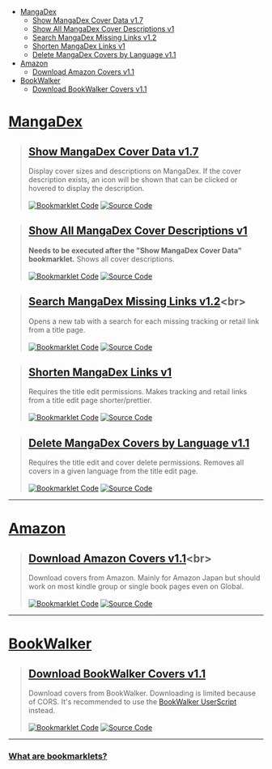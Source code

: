 [Bookmarklet Code]: https://img.shields.io/badge/Bookmarklet%20Code-b5e853?style=for-the-badge
[Source Code]: https://img.shields.io/badge/Source%20Code-3c3c3c?style=for-the-badge

- [MangaDex](#mangadex)
	- [Show MangaDex Cover Data v1.7](#show-mangadex-cover-data-v17)
	- [Show All MangaDex Cover Descriptions v1](#show-all-mangadex-cover-descriptions-v1)
	- [Search MangaDex Missing Links v1.2](#search-mangadex-missing-links-v12)
	- [Shorten MangaDex Links v1](#shorten-mangadex-links-v1)
	- [Delete MangaDex Covers by Language v1.1](#delete-mangadex-covers-by-language-v11)
- [Amazon](#amazon)
	- [Download Amazon Covers v1.1](#download-amazon-covers-v11)
- [BookWalker](#bookwalker)
	- [Download BookWalker Covers v1.1](#download-bookwalker-covers-v11)

# [MangaDex](https://mangadex.org)
> ## [Show MangaDex Cover Data v1.7](javascript:void%20function(){function%20t(t,e,r=0){const%20o=t.match(e);if(o%26%26o[r])return%20o[r]}function%20e(t,e=100){const%20r=[...t],o=[];for(;r.length;)o.push(r.splice(0,e));return%20o}(function(){if(!/mangadex\..*/.test(window.location.hostname))return;const%20r=[],o={},s={},n={manga:[],cover:[]};if(document.querySelectorAll(%22img,%20div%22).forEach((e=%3E{const%20n=e.src||e.style.getPropertyValue(%22background-image%22);if(!/\/covers\/+[-0-9a-f]{20,}\/+[-0-9a-f]{20,}[^/]+(%3F:[%3F%23].*)%3F$/.test(n))return;const%20a=t(n,/[-0-9a-f]{20,}/),i=t(n,/([-0-9a-f]{20,}\.[^/.]*)\.[0-9]+\.[^/.%3F%23]*([%3F%23].*)%3F$/,1)||t(n,/[-0-9a-f]{20,}\.[^/.]*%3F$/);if(!a||!i)return;const%20c=t=%3E{t[a]||(t[a]=[]),t[a].includes(i)||t[a].push(i)};%22executed%22!==e.getAttribute(%22cover-data-bookmarklet%22)%3F(r.push(e),e.setAttribute(%22cover-data-bookmarklet%22,%22executed%22),c(o)):c(s)})),Object.keys(o).length%3C=0)return%20document.querySelector('[cover-data-bookmarklet=%22executed%22]')%3Falert(%22No%20new%20covers%20were%20found%20on%20this%20page%20since%20the%20last%20time%20this%20bookmarklet%20was%20executed!%22):alert(%22No%20covers%20are%20found%20on%20this%20page!%22);for(const%20t%20in%20o){const%20e=s[t]%3Fs[t].length:0;o[t].length+e%3E1%3Fn.cover.push(t):n.manga.push(t)}function%20a(t,e,r=0){return%20new%20Promise(((o,s)=%3E{const%20n=%22cover%22===e,a=t.map((t=%3En%3F`manga[]=${t}`:`ids[]=${t}`)).join(%22%26%22);let%20i=`https://api.mangadex.org/${e}%3F${a}%26includes[]=cover_art%26limit=100%26contentRating[]=safe%26contentRating[]=suggestive%26contentRating[]=erotica%26contentRating[]=pornographic%26offset=${r}`;if(n%26%26(i=`https://api.mangadex.org/${e}%3Forder[volume]=asc%26${a}%26limit=100%26offset=${r}`),r%3E1e3)return%20s(new%20Error(`Offset%20is%20bigger%20than%201000:\n%20${i}`));fetch(i).then((t=%3E{o(t.json())})).catch(s)}))}(function(){const%20t=[];return%20new%20Promise(((r,o)=%3E{(async%20function(){for(const%20r%20in%20n){const%20o=%22cover%22===r,s=e(n[r]);for(const%20e%20in%20s){const%20n=s[e],i=await%20a(n,r);if(o){t.push(...i.data);for(let%20e=i.limit;e%3Ci.total;e+=i.limit){const%20o=await%20a(n,r,e);t.push(...o.data)}}else%20i.data.forEach((e=%3E{const%20r=e.relationships.find((t=%3E%22cover_art%22===t.type));r%26%26(r.relationships=[{type:e.type,id:e.id}],t.push(r))}))}}return%20t})().then(r).catch(o)}))})().then((t=%3E{r.forEach((e=%3E{const%20r=e.src||e.style.getPropertyValue(%22background-image%22);t.forEach((t=%3E{const%20o=t.relationships.find((t=%3E%22manga%22===t.type));if(o%26%26new%20RegExp(`${o.id}/${t.attributes.fileName}`).test(r)){const%20r=new%20Image;r.src=`https://mangadex.org/covers/${o.id}/${t.attributes.fileName}`,r.onload=()=%3E{const%20o=document.createElement(%22span%22),s=document.createElement(%22span%22);if(t.attributes.description){o.setAttribute(%22title%22,t.attributes.description),o.style.setProperty(%22position%22,%22absolute%22);const%20e=document.createElementNS(%22http://www.w3.org/2000/svg%22,%22svg%22);e.classList.add(%22cover-data-bookmarklet-show-description%22),e.setAttribute(%22fill%22,%22none%22),e.setAttribute(%22viewBox%22,%220%200%2024%2024%22),e.setAttribute(%22stroke-width%22,%221.5%22),e.setAttribute(%22stroke%22,%22currentColor%22),e.style.setProperty(%22width%22,%221.5rem%22),e.style.setProperty(%22height%22,%221.5rem%22);const%20r=document.createElementNS(%22http://www.w3.org/2000/svg%22,%22path%22);r.setAttribute(%22stroke-linecap%22,%22round%22),r.setAttribute(%22stroke-linejoin%22,%22round%22),r.setAttribute(%22d%22,%22M11.25%2011.25l.041-.02a.75.75%200%20011.063.852l-.708%202.836a.75.75%200%20001.063.853l.041-.021M21%2012a9%209%200%2011-18%200%209%209%200%200118%200zm-9-3.75h.008v.008H12V8.25z%22),e.appendChild(r),e.addEventListener(%22click%22,(t=%3E{t.stopPropagation(),t.preventDefault(),s.style.setProperty(%22display%22,%22flex%22)})),o.appendChild(e);const%20n=document.createElement(%22span%22);n.innerText=t.attributes.description,n.style.setProperty(%22max-height%22,%22100%25%22),n.style.setProperty(%22margin%22,%221rem%22),n.style.setProperty(%22text-align%22,%22center%22),s.style.setProperty(%22position%22,%22absolute%22),s.style.setProperty(%22width%22,%22100%25%22),s.style.setProperty(%22height%22,%22100%25%22),s.style.setProperty(%22overflow-y%22,%22auto%22),s.style.setProperty(%22display%22,%22none%22),s.style.setProperty(%22align-items%22,%22center%22),s.style.setProperty(%22justify-content%22,%22center%22),s.style.setProperty(%22background-color%22,%22var(--md-accent)%22),s.addEventListener(%22click%22,(t=%3E{t.stopPropagation(),t.preventDefault(),s.style.setProperty(%22display%22,%22none%22)})),s.appendChild(n)}const%20n=document.createElement(%22span%22),a=`${r.width}x${r.height}`;if(n.innerText=a,n.setAttribute(%22title%22,a),n.style.setProperty(%22position%22,%22absolute%22),n.style.setProperty(%22top%22,%220%22),e%20instanceof%20HTMLImageElement){if(n.style.setProperty(%22padding%22,%220.5rem%200.5rem%201rem%22),n.style.setProperty(%22color%22,%22%23fff%22),n.style.setProperty(%22left%22,%220%22),n.style.setProperty(%22width%22,%22100%25%22),n.style.setProperty(%22background%22,%22linear-gradient(0deg,transparent,rgba(0,0,0,0.8))%22),n.style.setProperty(%22border-top-right-radius%22,%220.25rem%22),n.style.setProperty(%22border-top-left-radius%22,%220.25rem%22),!e.parentElement)return;if(e.parentElement.appendChild(n),!t.attributes.description)return;return%20o.style.setProperty(%22top%22,%220%22),o.style.setProperty(%22right%22,%220%22),o.style.setProperty(%22padding%22,%220.5rem%200.5rem%201rem%22),o.style.setProperty(%22color%22,%22%23fff%22),s.style.setProperty(%22border-radius%22,%220.25rem%22),void%20e.parentElement.append(o,s)}n.style.setProperty(%22padding%22,%220%200.4rem%200.1rem%22),n.style.setProperty(%22background-color%22,%22var(--md-accent)%22),n.style.setProperty(%22border-bottom-left-radius%22,%224px%22),n.style.setProperty(%22border-bottom-right-radius%22,%224px%22),e.appendChild(n),t.attributes.description%26%26(o.style.setProperty(%22bottom%22,%220%22),o.style.setProperty(%22left%22,%220%22),o.style.setProperty(%22padding%22,%220.1rem%22),o.style.setProperty(%22background-color%22,%22var(--md-accent)%22),o.style.setProperty(%22border-top-right-radius%22,%224px%22),e.append(o,s))}}}))}))})).catch((t=%3E{console.error(t),alert(%22Failed%20to%20fetch%20cover%20data!%22)}))})();}();)<br>
> Display cover sizes and descriptions on MangaDex. If the cover description exists, an icon will be shown that can be clicked or hovered to display the description.<br><br>
> [![Bookmarklet Code]](https://github.com/rRoler/bookmarklets/blob/main/dist/mangadex/show_cover_data.min.js) [![Source Code]](https://github.com/rRoler/bookmarklets/blob/main/src/mangadex/show_cover_data.ts)

> ## [Show All MangaDex Cover Descriptions v1](javascript:void%20function(){(function(){if(!/mangadex\..*/.test(window.location.hostname))return;document.querySelectorAll(%22.cover-data-bookmarklet-show-description%22).forEach((e=%3Ee.dispatchEvent(new%20MouseEvent(%22click%22))))})();}();)<br>
> **Needs to be executed after the "Show MangaDex Cover Data" bookmarklet.** Shows all cover descriptions.<br><br>
> [![Bookmarklet Code]](https://github.com/rRoler/bookmarklets/blob/main/dist/mangadex/show_all_cover_descriptions.min.js) [![Source Code]](https://github.com/rRoler/bookmarklets/blob/main/src/mangadex/show_all_cover_descriptions.ts)

> ## [Search MangaDex Missing Links v1.2](javascript:void%20function(){function%20t(t,a,e=0){const%20n=t.match(a);if(n%26%26n[e])return%20n[e]}(function(){if(!/mangadex\..*/.test(window.location.hostname))return;const%20a={al:%22https://anilist.co/search/manga%3Fsearch=%22,ap:%22https://www.anime-planet.com/manga/all%3Fname=%22,bw:%22https://bookwalker.jp/search/%3Fqcat=2%26word=%22,kt:%22https://kitsu.io/manga%3Fsubtype=manga%26text=%22,mu:%22https://www.mangaupdates.com/search.html%3Fsearch=%22,nu:%22https://www.novelupdates.com/%3Fs=%22,amz:%22https://www.amazon.co.jp/s%3Frh=n:466280%26k=%22,cdj:%22https://www.cdjapan.co.jp/searchuni%3Fterm.media_format=BOOK%26q=%22,ebj:%22https://ebookjapan.yahoo.co.jp/search/%3Fkeyword=%22,mal:%22https://myanimelist.net/manga.php%3Fq=%22};if(/\/create\/title/.test(window.location.pathname)){const%20t=prompt(%22Enter%20a%20title%20to%20search%20for%22);if(!t)return;for(const%20e%20in%20a)window.open(a[e]+t,%22_blank%22,%22noopener,noreferrer%22);return}const%20e=t(window.location.pathname,/\/title\/+([-0-9a-f]{20,})/,1)||t(window.location.pathname,/\/title\/edit\/+([-0-9a-f]{20,})/,1),n=t(window.location.href,/\/draft\/+([-0-9a-f]{20,})/,1)||t(window.location.href,/\/draft\/+([-0-9a-f]{20,})\/edit/,1)||t(window.location.href,/\/title\/+([-0-9a-f]{20,})\%3Fdraft=true/,1)||t(window.location.href,/\/title\/edit\/+([-0-9a-f]{20,})\%3Fdraft=true/,1),o=n||e;if(!o)return%20alert(%22This%20is%20not%20a%20title%20page!%22);const%20r=t=%3E{const%20a=localStorage.getItem(t);if(a)return%20JSON.parse(a)},i=r(%22oidc.user:https://auth.mangadex.org/realms/mangadex:mangadex-frontend-stable%22)||r(%22oidc.user:https://auth.mangadex.org/realms/mangadex:mangadex-frontend-canary%22);fetch(`https://api.mangadex.org/manga${n%3F%22/draft/%22:%22/%22}${o}`,{headers:{Authorization:n%3F`${i.token_type}%20${i.access_token}`:%22%22}}).then((t=%3Et.json())).then((t=%3E{if(JSON.stringify(Object.keys(a))===JSON.stringify(Object.keys(t.data.attributes.links)))return%20alert(%22All%20links%20are%20already%20added!%22);const%20e=t.data.attributes.originalLanguage;let%20n;try{n=t.data.attributes.altTitles.find((t=%3Et[e]))}catch(t){console.debug(%22No%20alt%20titles%20found%22)}let%20o=n%3Fn[e]:t.data.attributes.title.en||%22%22;if(o=prompt(%22Enter%20a%20title%20to%20search%20for%22,o),o)for(const%20e%20in%20a)t.data.attributes.links[e]||window.open(a[e]+o,%22_blank%22,%22noopener,noreferrer%22)})).catch((t=%3E{console.error(t),alert(%22Failed%20to%20fetch%20title%20info!%22)}))})();}();)<br>
> Opens a new tab with a search for each missing tracking or retail link from a title page.<br><br>
> [![Bookmarklet Code]](https://github.com/rRoler/bookmarklets/blob/main/dist/mangadex/search_missing_links.min.js) [![Source Code]](https://github.com/rRoler/bookmarklets/blob/main/src/mangadex/search_missing_links.ts)

> ## [Shorten MangaDex Links v1](javascript:void%20function(){function%20n(n,o,t=0){const%20e=n.match(o);if(e%26%26e[t])return%20e[t]}(function(){if(!/mangadex\..*/.test(window.location.hostname))return;const%20o=[];t=5,document.querySelectorAll(%22div.input-container%22)[t].querySelectorAll(%22input.inline-input%22).forEach((n=%3E{o.push(n)}));var%20t;const%20e={};o.forEach((o=%3E{const%20t=o.value;let%20a=t;const%20c=n=%3Enew%20RegExp(`https%3F://${n}`),i=[%22(anilist.co/manga/)([0-9]+)%22,%22(bookwalker.jp/series/)([0-9]+)%22,%22(kitsu.io/manga/)([0-9]+)%22,%22(www.amazon.co.jp).*(/dp/[A-Z0-9]{10})%22,%22(www.amazon.co.jp/gp/product).*(/[A-Z0-9]{10})%22,%22(www.cdjapan.co.jp/product/)(NEOBK-[0-9]+)%22,%22(ebookjapan.yahoo.co.jp/books/)([0-9]+)%22,%22(myanimelist.net/manga/)([0-9]+)%22];for(const%20o%20in%20i){const%20e=i[o],s=n(t,c(e),1),p=n(t,c(e),2);if(s%26%26p){a=%22https://%22+s+p;break}}a!==t%26%26(o.value=a,o.dispatchEvent(new%20InputEvent(%22input%22)),e[t]=a)})),Object.keys(e).length%3E0%26%26console.log(%22Changed%20links:%22,e)})();}();)<br>
> Requires the title edit permissions. Makes tracking and retail links from a title edit page shorter/prettier.<br><br>
> [![Bookmarklet Code]](https://github.com/rRoler/bookmarklets/blob/main/dist/mangadex/shorten_links.min.js) [![Source Code]](https://github.com/rRoler/bookmarklets/blob/main/src/mangadex/shorten_links.ts)

> ## [Delete MangaDex Covers by Language v1.1](javascript:void%20function(){(function(){if(!/mangadex\..*/.test(window.location.hostname))return;const%20e=prompt(%22Language%20name:%22,%22Japanese%22);if(!e)return;const%20n=[];document.querySelectorAll(%22div.page-sizer%22).forEach((t=%3E{const%20o=t.parentElement;if(!o)return;const%20l=o.querySelector(%22.close%22),r=o.querySelector(%22.placeholder-text.with-label%22);l%26%26r%26%26e.toLowerCase().replaceAll(%22%20%22,%22%22).includes(r.innerText.toLowerCase().replaceAll(%22%20%22,%22%22))%26%26(l.dispatchEvent(new%20MouseEvent(%22click%22)),n.push(t))})),n.length%3E0%3Fconsole.log(%22Deleted%20covers:%22,n):alert(%22No%20covers%20in%20given%20language%20found!%22)})();}();)<br>
> Requires the title edit and cover delete permissions. Removes all covers in a given language from the title edit page.<br><br>
> [![Bookmarklet Code]](https://github.com/rRoler/bookmarklets/blob/main/dist/mangadex/del_covers_by_lang.min.js) [![Source Code]](https://github.com/rRoler/bookmarklets/blob/main/src/mangadex/del_covers_by_lang.ts)

***
# [Amazon](https://www.amazon.com)
> ## [Download Amazon Covers v1.1](javascript:void%20function(){var%20e=Uint8Array,t=Uint16Array,n=Uint32Array,o=new%20e([0,0,0,0,0,0,0,0,1,1,1,1,2,2,2,2,3,3,3,3,4,4,4,4,5,5,5,5,0,0,0,0]),r=new%20e([0,0,0,0,1,1,2,2,3,3,4,4,5,5,6,6,7,7,8,8,9,9,10,10,11,11,12,12,13,13,0,0]),a=function(e,o){for(var%20r=new%20t(31),a=0;a%3C31;++a)r[a]=o+=1%3C%3Ce[a-1];var%20i=new%20n(r[30]);for(a=1;a%3C30;++a)for(var%20s=r[a];s%3Cr[a+1];++s)i[s]=s-r[a]%3C%3C5|a;return[r,i]},i=a(o,2),s=i[0],c=i[1];s[28]=258,c[258]=28,a(r,0);for(var%20l=new%20t(32768),f=0;f%3C32768;++f){var%20u=(43690%26f)%3E%3E%3E1|(21845%26f)%3C%3C1;u=(61680%26(u=(52428%26u)%3E%3E%3E2|(13107%26u)%3C%3C2))%3E%3E%3E4|(3855%26u)%3C%3C4,l[f]=((65280%26u)%3E%3E%3E8|(255%26u)%3C%3C8)%3E%3E%3E1}var%20d=new%20e(288);for(f=0;f%3C144;++f)d[f]=8;for(f=144;f%3C256;++f)d[f]=9;for(f=256;f%3C280;++f)d[f]=7;for(f=280;f%3C288;++f)d[f]=8;var%20h=new%20e(32);for(f=0;f%3C32;++f)h[f]=5;var%20p=[%22unexpected%20EOF%22,%22invalid%20block%20type%22,%22invalid%20length/literal%22,%22invalid%20distance%22,%22stream%20finished%22,%22no%20stream%20handler%22,,%22no%20callback%22,%22invalid%20UTF-8%20data%22,%22extra%20field%20too%20long%22,%22date%20not%20in%20range%201980-2099%22,%22filename%20too%20long%22,%22stream%20finishing%22,%22invalid%20zip%20data%22],v=function(e,t,n){var%20o=new%20Error(t||p[e]);if(o.code=e,Error.captureStackTrace%26%26Error.captureStackTrace(o,v),!n)throw%20o;return%20o},g=new%20e(0),w=function(){for(var%20e=new%20Int32Array(256),t=0;t%3C256;++t){for(var%20n=t,o=9;--o;)n=(1%26n%26%26-306674912)^n%3E%3E%3E1;e[t]=n}return%20e}(),m=function(e,t,n){for(;n;++t)e[t]=n,n%3E%3E%3E=8},y=%22undefined%22!=typeof%20TextEncoder%26%26new%20TextEncoder,b=%22undefined%22!=typeof%20TextDecoder%26%26new%20TextDecoder;try{b.decode(g,{stream:!0}),1}catch(e){}function%20E(o,r){if(r){for(var%20a=new%20e(o.length),i=0;i%3Co.length;++i)a[i]=o.charCodeAt(i);return%20a}if(y)return%20y.encode(o);var%20s=o.length,c=new%20e(o.length+(o.length%3E%3E1)),l=0,f=function(e){c[l++]=e};for(i=0;i%3Cs;++i){if(l+5%3Ec.length){var%20u=new%20e(l+8+(s-i%3C%3C1));u.set(c),c=u}var%20d=o.charCodeAt(i);d%3C128||r%3Ff(d):d%3C2048%3F(f(192|d%3E%3E6),f(128|63%26d)):d%3E55295%26%26d%3C57344%3F(f(240|(d=65536+(1047552%26d)|1023%26o.charCodeAt(++i))%3E%3E18),f(128|d%3E%3E12%2663),f(128|d%3E%3E6%2663),f(128|63%26d)):(f(224|d%3E%3E12),f(128|d%3E%3E6%2663),f(128|63%26d))}return%20function(o,r,a){(null==r||r%3C0)%26%26(r=0),(null==a||a%3Eo.length)%26%26(a=o.length);var%20i=new(2==o.BYTES_PER_ELEMENT%3Ft:4==o.BYTES_PER_ELEMENT%3Fn:e)(a-r);return%20i.set(o.subarray(r,a)),i}(c,0,l)}var%20A,T=function(e){var%20t=0;if(e)for(var%20n%20in%20e){var%20o=e[n].length;o%3E65535%26%26v(9),t+=o+4}return%20t},x=function(e,t,n,o,r,a,i,s){var%20c=o.length,l=n.extra,f=s%26%26s.length,u=T(l);m(e,t,null!=i%3F33639248:67324752),t+=4,null!=i%26%26(e[t++]=20,e[t++]=n.os),e[t]=20,t+=2,e[t++]=n.flag%3C%3C1|(a%3C0%26%268),e[t++]=r%26%268,e[t++]=255%26n.compression,e[t++]=n.compression%3E%3E8;var%20d=new%20Date(null==n.mtime%3FDate.now():n.mtime),h=d.getFullYear()-1980;if((h%3C0||h%3E119)%26%26v(10),m(e,t,h%3C%3C25|d.getMonth()+1%3C%3C21|d.getDate()%3C%3C16|d.getHours()%3C%3C11|d.getMinutes()%3C%3C5|d.getSeconds()%3E%3E%3E1),t+=4,-1!=a%26%26(m(e,t,n.crc),m(e,t+4,a%3C0%3F-a-2:a),m(e,t+8,n.size)),m(e,t+12,c),m(e,t+14,u),t+=16,null!=i%26%26(m(e,t,f),m(e,t+6,n.attrs),m(e,t+10,i),t+=14),e.set(o,t),t+=c,u)for(var%20p%20in%20l){var%20g=l[p],w=g.length;m(e,t,+p),m(e,t+2,w),e.set(g,t+4),t+=4+w}return%20f%26%26(e.set(s,t),t+=f),t},R=function(){function%20e(e){var%20t;this.filename=e,this.c=(t=-1,{p:function(e){for(var%20n=t,o=0;o%3Ce.length;++o)n=w[255%26n^e[o]]^n%3E%3E%3E8;t=n},d:function(){return~t}}),this.size=0,this.compression=0}return%20e.prototype.process=function(e,t){this.ondata(null,e,t)},e.prototype.push=function(e,t){this.ondata||v(5),this.c.p(e),this.size+=e.length,t%26%26(this.crc=this.c.d()),this.process(e,t||!1)},e}(),L=function(){function%20t(e){this.ondata=e,this.u=[],this.d=1}return%20t.prototype.add=function(t){var%20n=this;if(this.ondata||v(5),2%26this.d)this.ondata(v(4+8*(1%26this.d),0,1),null,!1);else{var%20o=E(t.filename),r=o.length,a=t.comment,i=a%26%26E(a),s=r!=t.filename.length||i%26%26a.length!=i.length,c=r+T(t.extra)+30;r%3E65535%26%26this.ondata(v(11,0,1),null,!1);var%20l=new%20e(c);x(l,0,t,o,s,-1);var%20f=[l],u=function(){for(var%20e=0,t=f;e%3Ct.length;e++){var%20o=t[e];n.ondata(null,o,!1)}f=[]},d=this.d;this.d=0;var%20h=this.u.length,p=function(e,t){var%20n={};for(var%20o%20in%20e)n[o]=e[o];for(var%20o%20in%20t)n[o]=t[o];return%20n}(t,{f:o,u:s,o:i,t:function(){t.terminate%26%26t.terminate()},r:function(){if(u(),d){var%20e=n.u[h+1];e%3Fe.r():n.d=1}d=1}}),g=0;t.ondata=function(o,r,a){if(o)n.ondata(o,r,a),n.terminate();else%20if(g+=r.length,f.push(r),a){var%20i=new%20e(16);m(i,0,134695760),m(i,4,t.crc),m(i,8,g),m(i,12,t.size),f.push(i),p.c=g,p.b=c+g+16,p.crc=t.crc,p.size=t.size,d%26%26p.r(),d=1}else%20d%26%26u()},this.u.push(p)}},t.prototype.end=function(){var%20e=this;2%26this.d%3Fthis.ondata(v(4+8*(1%26this.d),0,1),null,!0):(this.d%3Fthis.e():this.u.push({r:function(){1%26e.d%26%26(e.u.splice(-1,1),e.e())},t:function(){}}),this.d=3)},t.prototype.e=function(){for(var%20t=0,n=0,o=0,r=0,a=this.u;r%3Ca.length;r++){o+=46+(p=a[r]).f.length+T(p.extra)+(p.o%3Fp.o.length:0)}for(var%20i,s,c,l,f,u=new%20e(o+22),d=0,h=this.u;d%3Ch.length;d++){var%20p=h[d];x(u,t,p,p.f,p.u,-p.c-2,n,p.o),t+=46+p.f.length+T(p.extra)+(p.o%3Fp.o.length:0),n+=p.b}i=u,s=t,c=this.u.length,l=o,f=n,m(i,s,101010256),m(i,s+8,c),m(i,s+10,c),m(i,s+12,l),m(i,s+16,f),this.ondata(null,u,!0),this.d=2},t.prototype.terminate=function(){for(var%20e=0,t=this.u;e%3Ct.length;e++){t[e].t()}this.d=2},t}(),k=%22undefined%22!=typeof%20globalThis%3FglobalThis:%22undefined%22!=typeof%20window%3Fwindow:%22undefined%22!=typeof%20global%3Fglobal:%22undefined%22!=typeof%20self%3Fself:{},S={};A={get%20exports(){return%20S},set%20exports(e){S=e}},function(){function%20e(e,t){return%20void%200===t%3Ft={autoBom:!1}:%22object%22!=typeof%20t%26%26(console.warn(%22Deprecated:%20Expected%20third%20argument%20to%20be%20a%20object%22),t={autoBom:!t}),t.autoBom%26%26/^\s*(%3F:text\/\S*|application\/xml|\S*\/\S*\+xml)\s*;.*charset\s*=\s*utf-8/i.test(e.type)%3Fnew%20Blob([%22\ufeff%22,e],{type:e.type}):e}function%20t(e,t,n){var%20o=new%20XMLHttpRequest;o.open(%22GET%22,e),o.responseType=%22blob%22,o.onload=function(){i(o.response,t,n)},o.onerror=function(){console.error(%22could%20not%20download%20file%22)},o.send()}function%20n(e){var%20t=new%20XMLHttpRequest;t.open(%22HEAD%22,e,!1);try{t.send()}catch(e){}return%20200%3C=t.status%26%26299%3E=t.status}function%20o(e){try{e.dispatchEvent(new%20MouseEvent(%22click%22))}catch(n){var%20t=document.createEvent(%22MouseEvents%22);t.initMouseEvent(%22click%22,!0,!0,window,0,0,0,80,20,!1,!1,!1,!1,0,null),e.dispatchEvent(t)}}var%20r=%22object%22==typeof%20window%26%26window.window===window%3Fwindow:%22object%22==typeof%20self%26%26self.self===self%3Fself:%22object%22==typeof%20k%26%26k.global===k%3Fk:void%200,a=r.navigator%26%26/Macintosh/.test(navigator.userAgent)%26%26/AppleWebKit/.test(navigator.userAgent)%26%26!/Safari/.test(navigator.userAgent),i=r.saveAs||(%22object%22!=typeof%20window||window!==r%3Ffunction(){}:%22download%22in%20HTMLAnchorElement.prototype%26%26!a%3Ffunction(e,a,i){var%20s=r.URL||r.webkitURL,c=document.createElement(%22a%22);a=a||e.name||%22download%22,c.download=a,c.rel=%22noopener%22,%22string%22==typeof%20e%3F(c.href=e,c.origin===location.origin%3Fo(c):n(c.href)%3Ft(e,a,i):o(c,c.target=%22_blank%22)):(c.href=s.createObjectURL(e),setTimeout((function(){s.revokeObjectURL(c.href)}),4e4),setTimeout((function(){o(c)}),0))}:%22msSaveOrOpenBlob%22in%20navigator%3Ffunction(r,a,i){if(a=a||r.name||%22download%22,%22string%22!=typeof%20r)navigator.msSaveOrOpenBlob(e(r,i),a);else%20if(n(r))t(r,a,i);else{var%20s=document.createElement(%22a%22);s.href=r,s.target=%22_blank%22,setTimeout((function(){o(s)}))}}:function(e,n,o,i){if((i=i||open(%22%22,%22_blank%22))%26%26(i.document.title=i.document.body.innerText=%22downloading...%22),%22string%22==typeof%20e)return%20t(e,n,o);var%20s=%22application/octet-stream%22===e.type,c=/constructor/i.test(r.HTMLElement)||r.safari,l=/CriOS\/[\d]+/.test(navigator.userAgent);if((l||s%26%26c||a)%26%26%22undefined%22!=typeof%20FileReader){var%20f=new%20FileReader;f.onloadend=function(){var%20e=f.result;e=l%3Fe:e.replace(/^data:[^;]*;/,%22data:attachment/file;%22),i%3Fi.location.href=e:location=e,i=null},f.readAsDataURL(e)}else{var%20u=r.URL||r.webkitURL,d=u.createObjectURL(e);i%3Fi.location=d:location.href=d,i=null,setTimeout((function(){u.revokeObjectURL(d)}),4e4)}});r.saveAs=i.saveAs=i,A.exports=i}(),function(){if(!/www.amazon.*/.test(window.location.hostname))return;const%20e=document.querySelectorAll(%22.itemImageLink%22),t=e=%3Efunction(e,t,n=0){const%20o=e.match(t);if(o%26%26o[n])return%20o[n]}(e,/(%3F:[/dp]|$)([A-Z0-9]{10})/,1),n=e=%3E`https://${window.location.hostname}/images/P/${e}.01.MAIN._SCRM_.jpg`;if(e.length%3E0){const%20o=Array.from(e).map((e=%3Et(e.href)));return%20e.length%3E4%26%26confirm(%22Since%20you're%20downloading%20more%20than%204%20covers,%20would%20you%20like%20to%20zip%20them%3F%22)%3Ffunction(e){const%20t=[],o=new%20L(((e,n,o)=%3E{e%3Falert(%22Failed%20to%20zip%20covers!%22):t.push(n),o%26%26S.saveAs(new%20Blob(t,{type:%22application/zip%22}),%22covers.zip%22)}));let%20r=0;function%20a(e,t){return%20new%20Promise((n=%3E{const%20r=new%20FileReader;r.onload=e=%3E{if(!e.target)return;const%20r=new%20Uint8Array(e.target.result),a=new%20R(`${t}.jpg`);o.add(a),a.push(r,!0),n()},fetch(e).then((e=%3Ee.blob())).then((e=%3E{try{r.readAsArrayBuffer(e)}catch(e){console.error(%22Failed%20to%20zip%20cover!%22,e)}})).catch((e=%3Econsole.error(%22Failed%20to%20fetch%20cover!%22,e)))}))}e.forEach((async%20t=%3E{if(t){const%20e=n(t);await%20a(e,t)}++r,r%3E=e.length%26%26o.end()}))}(o):void%20r(o)}const%20o=t(window.location.href);if(!o)return%20alert(%22No%20covers%20found%20on%20this%20page!%22);function%20r(e){e.forEach((e=%3E{e%26%26S.saveAs(n(e),`${e}.jpg`)}))}r([o])}();}();)<br>
> Download covers from Amazon. Mainly for Amazon Japan but should work on most kindle group or single book pages even on Global.<br><br>
> [![Bookmarklet Code]](https://github.com/rRoler/bookmarklets/blob/main/dist/amazon/download_covers.min.js) [![Source Code]](https://github.com/rRoler/bookmarklets/blob/main/src/amazon/download_covers.ts)

***
# [BookWalker](https://bookwalker.jp)
> ## [Download BookWalker Covers v1.1](javascript:void%20function(){function%20e(e,t,o=0){const%20n=e.match(t);if(n%26%26n[o])return%20n[o]}var%20t,o=%22undefined%22!=typeof%20globalThis%3FglobalThis:%22undefined%22!=typeof%20window%3Fwindow:%22undefined%22!=typeof%20global%3Fglobal:%22undefined%22!=typeof%20self%3Fself:{},n={};t={get%20exports(){return%20n},set%20exports(e){n=e}},function(){function%20e(e,t){return%20void%200===t%3Ft={autoBom:!1}:%22object%22!=typeof%20t%26%26(console.warn(%22Deprecated:%20Expected%20third%20argument%20to%20be%20a%20object%22),t={autoBom:!t}),t.autoBom%26%26/^\s*(%3F:text\/\S*|application\/xml|\S*\/\S*\+xml)\s*;.*charset\s*=\s*utf-8/i.test(e.type)%3Fnew%20Blob([%22\ufeff%22,e],{type:e.type}):e}function%20n(e,t,o){var%20n=new%20XMLHttpRequest;n.open(%22GET%22,e),n.responseType=%22blob%22,n.onload=function(){c(n.response,t,o)},n.onerror=function(){console.error(%22could%20not%20download%20file%22)},n.send()}function%20a(e){var%20t=new%20XMLHttpRequest;t.open(%22HEAD%22,e,!1);try{t.send()}catch(e){}return%20200%3C=t.status%26%26299%3E=t.status}function%20r(e){try{e.dispatchEvent(new%20MouseEvent(%22click%22))}catch(o){var%20t=document.createEvent(%22MouseEvents%22);t.initMouseEvent(%22click%22,!0,!0,window,0,0,0,80,20,!1,!1,!1,!1,0,null),e.dispatchEvent(t)}}var%20i=%22object%22==typeof%20window%26%26window.window===window%3Fwindow:%22object%22==typeof%20self%26%26self.self===self%3Fself:%22object%22==typeof%20o%26%26o.global===o%3Fo:void%200,s=i.navigator%26%26/Macintosh/.test(navigator.userAgent)%26%26/AppleWebKit/.test(navigator.userAgent)%26%26!/Safari/.test(navigator.userAgent),c=i.saveAs||(%22object%22!=typeof%20window||window!==i%3Ffunction(){}:%22download%22in%20HTMLAnchorElement.prototype%26%26!s%3Ffunction(e,t,o){var%20s=i.URL||i.webkitURL,c=document.createElement(%22a%22);t=t||e.name||%22download%22,c.download=t,c.rel=%22noopener%22,%22string%22==typeof%20e%3F(c.href=e,c.origin===location.origin%3Fr(c):a(c.href)%3Fn(e,t,o):r(c,c.target=%22_blank%22)):(c.href=s.createObjectURL(e),setTimeout((function(){s.revokeObjectURL(c.href)}),4e4),setTimeout((function(){r(c)}),0))}:%22msSaveOrOpenBlob%22in%20navigator%3Ffunction(t,o,i){if(o=o||t.name||%22download%22,%22string%22!=typeof%20t)navigator.msSaveOrOpenBlob(e(t,i),o);else%20if(a(t))n(t,o,i);else{var%20s=document.createElement(%22a%22);s.href=t,s.target=%22_blank%22,setTimeout((function(){r(s)}))}}:function(e,t,o,a){if((a=a||open(%22%22,%22_blank%22))%26%26(a.document.title=a.document.body.innerText=%22downloading...%22),%22string%22==typeof%20e)return%20n(e,t,o);var%20r=%22application/octet-stream%22===e.type,c=/constructor/i.test(i.HTMLElement)||i.safari,l=/CriOS\/[\d]+/.test(navigator.userAgent);if((l||r%26%26c||s)%26%26%22undefined%22!=typeof%20FileReader){var%20u=new%20FileReader;u.onloadend=function(){var%20e=u.result;e=l%3Fe:e.replace(/^data:[^;]*;/,%22data:attachment/file;%22),a%3Fa.location.href=e:location=e,a=null},u.readAsDataURL(e)}else{var%20f=i.URL||i.webkitURL,d=f.createObjectURL(e);a%3Fa.location=d:location.href=d,a=null,setTimeout((function(){f.revokeObjectURL(d)}),4e4)}});i.saveAs=c.saveAs=c,t.exports=c}(),function(){if(!/bookwalker.jp/.test(window.location.hostname))return;let%20t=document.querySelectorAll(%22img.lazy%22);(/de([-0-9a-f]{20,}\/.*)%3F$/.test(window.location.pathname)||document.querySelector(%22%23js-episode-list%22))%26%26(t=document.querySelectorAll('meta[property=%22og:image%22]'));const%20o=Array.from(t).map((t=%3E(t=%3E{const%20o=e(t,/:\/\/[^/]*\/([0-9]+)\/[0-9a-zA-Z_]+(\.[^/.]*)$/,1)||e(t,/:\/\/[^/]*\/(\D+)([0-9]+)(\.[^/.]*)$/,2);if(o)return/:\/\/c.bookwalker.jp\/thumbnailImage_[0-9]+\.[^/.]*$/.test(t)%3FparseInt(o)-1:parseInt(o.split(%22%22).reverse().join(%22%22))-1})(t.getAttribute(%22data-original%22)||t.getAttribute(%22data-srcset%22)||t.src||t.content)));if(t.length%3E4%26%26!confirm(%22You%20are%20about%20to%20download%20more%20than%204%20covers!%22))return;(function(e){e.forEach((e=%3E{e%26%26n.saveAs((e=%3E`https://c.bookwalker.jp/coverImage_${e}.jpg`)(e),`${e}.jpg`)}))})(o)}();}();)<br>
> Download covers from BookWalker. Downloading is limited because of CORS. It's recommended to use the [BookWalker UserScript](https://github.com/rRoler/UserScripts/blob/master/Public/tampermonkey/bookwalker.js) instead.<br><br>
> [![Bookmarklet Code]](https://github.com/rRoler/bookmarklets/blob/main/dist/bookwalker/download_covers.min.js) [![Source Code]](https://github.com/rRoler/bookmarklets/blob/main/src/bookwalker/download_covers.ts)

***
### [What are bookmarklets?](https://en.wikipedia.org/wiki/Bookmarklet)